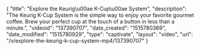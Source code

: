{
    "title": "Explore the Keurig\u00ae K-Cup\u00ae System",
    "description": "The Keurig K-Cup System is the simple way to enjoy your favorite gourmet coffee. Brew your perfect cup at the touch of a button in less than a minute.",
    "videoid": "137390707",
    "date_created": "1515780369",
    "date_modified": "1515780929",
    "type": "captivate",
    "layout": "video",
    "url": "\/v\/explore-the-keurig-k-cup-system-mp4\/137390707"
}